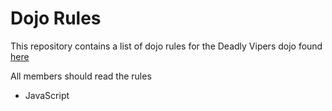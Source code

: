 Dojo Rules
==========

This repository contains a list of dojo rules for the Deadly Vipers dojo found [here](https://github.com/deadlyvipers)

All members should read the rules

* JavaScript
